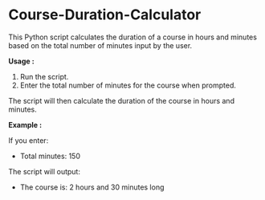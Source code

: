 # **Course-Duration-Calculator**

This Python script calculates the duration of a course in hours and minutes based on the total number of minutes input by the user.

**Usage :**

1. Run the script.
2. Enter the total number of minutes for the course when prompted.

The script will then calculate the duration of the course in hours and minutes.

**Example :**

If you enter:
- Total minutes: 150

The script will output:
- The course is: 2 hours and 30 minutes long
